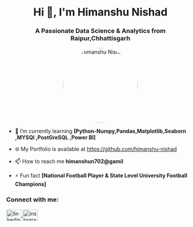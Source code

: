 <h1 align="center">Hi 👋, I'm  Himanshu Nishad</h1>
<h3 align="center">A Passionate Data Science & Analytics from Raipur,Chhattisgarh </h3>

<p align="center">
  <img src="""" alt="Himanshu Nishad" width="200" style="border-radius:50%;"/>
</p>

- 🌱 I’m currently learning **[Python-Numpy,Pandas,Matplotlib,Seaborn ,MYSQl ,PostGreSQL ,Power BI]**
  
- 🌐 My Portfolio is available at https://github.com/himanshu-nishad

- 📫 How to reach me **himanshun702@gamil**

- ⚡ Fun fact **[National Football Player & State Level University Football Champions]**

<h3 align="left">Connect with me:</h3>
<p align="left">
  <a href="https://www.linkedin.com/in/himanshu-nishad/" target="blank">
    <img align="center" src="https://cdn.jsdelivr.net/npm/simple-icons@3.0.1/icons/linkedin.svg" alt="linkedin" height="30" width="40" />
  </a>
  <a href="https://instagram.com/[your-instagram-profile]" target="blank">
    <img align="center" src="https://cdn.jsdelivr.net/npm/simple-icons@3.0.1/icons/instagram.svg" alt="instagram" height="30" width="40" />
  </a>
</p>

